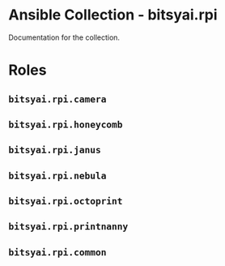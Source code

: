 # Ansible Collection - bitsyai.rpi

Documentation for the collection.

# Roles

## `bitsyai.rpi.camera`

## `bitsyai.rpi.honeycomb`

## `bitsyai.rpi.janus`

## `bitsyai.rpi.nebula`

## `bitsyai.rpi.octoprint`

## `bitsyai.rpi.printnanny`

## `bitsyai.rpi.common`

